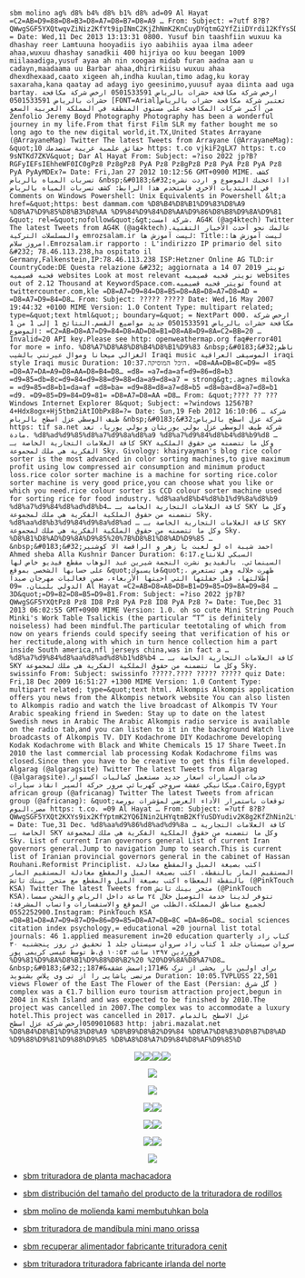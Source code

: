 
```
sbm molino ag% d8% b4% d8% b1% d8% ad=09 Al Hayat =C2=AB=D9=88=D8=B3=D8=A7=D8=B7=D8=A9 … From: Subject: =?utf 8?B?QWwgSGF5YXQtwqvZiNiz2KfYt9ipINmC2KjZhNmK2KnCuyDYqtmG2YfZiiDYrdi12KfYsSDZhdmG2LTYotiqINin2YTZhtmB2Lc=?= Date: Wed,11 Dec 2013 13:13:31 0800. Yusuf bin taashfiin wuxuu ka dhashay reer Lamtuuna hooyadiis iyo aabihiis ayaa ilma adeer ahaa,wuxuu dhashay sanadkii 400 hijriya oo kuu beegan 1009 miilaaadiga,yusuf ayaa ah nin xoogaa midab furan aadna aan u cadayn,maadaama uu Barbar ahaa,dhirirkiisu wuxuu ahaa dhexdhexaad,caato xigeen ah,indha kuulan,timo adag,ku koray saxaraha,kana qaatay ad adayg iyo geesinimo,yuusuf ayaa diinta aad uga bartay. ارخص شركة مكافحة حشرات بالرياض 0501533591 ارخص شركة مكافحة حشرات بالرياض 0501533591 [FONT=Arial]تعتبر شركة مكافحة حشرات بالرياض من أكبر شركات المكافحة على مستوى المنطقة في المملكة العربية السعو Zenfolio Jeremy Boyd Photography Photography has been a wonderful journey in my life.From that first Film SLR my father bought me so long ago to the new digital world,it.TX,United States Arrayane (@ArrayaneMag) Twitter The latest Tweets from Arrayane (@ArrayaneMag): &quot;10 حقائق علمية غريبة ستصدمك https: t.co vjkiF2gLX7 https: t.co 9sNTKd7ZKV&quot; Dar Al Hayat From: Subject: =?iso 2022 jp?B?RGFyIEFsIEhheWF0IC0gPz8 Pz8gPz8 PyA Pz8 Pz8gPz8 Pz8 PyA Pz8 PyA Pz8 PyA PyAyMDEx?= Date: Fri,Jan 27 2012 10:12:56 GMT+0900 MIME. كشف تسربات المياه بالرياض &nbsp;&#0183;&#32;اذا اعجبك الموضوع و اردت نشره في المنتديات الاخرى فاستخدم هذا الرابط: كشف تسربات المياه بالرياض Comments on Windows Powershell: Unix Equivalents in Powershell &lt;a href=&quot;https: best dammam.com %D8%B4%D8%B1%D9%83%D8%A9 %D8%A7%D9%85%D8%B3%D8%AA %D9%84%D9%84%D8%AA%D9%86%D8%B8%D9%8A%D9%81 &quot; rel=&quot;nofollow&quot;&gt;شركة امست. AG4K (@ag4ktech) Twitter The latest Tweets from AG4K (@ag4ktech).عالمك نحو أحدث الأخبار التقنية والمسلسلات التركية emrozsalam.ir لیست آموزش ها: Title:لیست آموزش ها: امروز سلام.Emrozsalam.ir rapporto : L'indirizzo IP primario del sito &#232; 78.46.113.238,ha ospitato il Germany,Falkenstein,IP:78.46.113.238 ISP:Hetzner Online AG TLD:ir CountryCode:DE Questa relazione &#232; aggiornata a 14 07 2019 تويتر قحبه قصيميه websites Look at most relevant تويتر قحبه قصيميه websites out of 2.12 Thousand at KeywordSpace.com.تويتر قحبه قصيميه found at twittercounter.com,kle =D8=A7=D9=84=D8=B5=D8=A8=D8=A7=D8=AD = =D8=A7=D9=84=D8… From: Subject: ????? ????? Date: Wed,16 May 2007 19:44:32 +0100 MIME Version: 1.0 Content Type: multipart related; type=&quot;text html&quot;; boundary=&quot; = NextPart 000. ارخص شركة مكافحة حشرات بالرياض 0501533591 جديد مواضيع القسم.النتائج 1 إلى 1 من 1 الموضوع: =C2=AB=D8=A7=D9=84=D8=AD=D8=B1=D8=A8=D9=8A=C2=BB=20 … Invalid=20 API key.Please see http: openweathermap.org faq#error401 for more = info. %D8%A7%D8%A8%D8%B4%D8%B1%D9%83 &nbsp;&#0183;&#32;ناظم الغزالي ميحانا وموال عيرتني بالشيب Iraqi music الموسيقى العراقية iraqi style Iraqi music Duration: 10:37.היכל המוסיקה. =D8=AA=DB=8C=D9= =85 =D8=A7=DA=A9=D8=AA=D8=B4=D8… =d8= =a7=da=af=d9=86=d8=b3 =d9=85=db=8c=d9=84=d9=88=d9=88=da=a9=d8=a7 = strong&gt;.agnes milowka = =d9=85=d8=b1=da=af =d8=ba= =d9=88=d8=a7=d8=b5 =d8=ba=d8=a7=d8=b1 =d9. =D9=85=D9=84=D9=81= =D8=A7=D8=AA =D8… From: &quot;???? ?? ??? Windows Internet Explorer 8&quot; Subject: =?windows 1256?B?4+Hdx8ogx+Hj5tbm2iAtIObPx88=?= Date: Sun,19 Feb 2012 16:10:06 … شركة طيف الوسطي عزل اسطح بالرياض &nbsp;&#0183;&#32;شركة عزل اسطح بالرياض https: tif sa.net شركة طيف الوسطي عزل بولي يوريثان وبولي يوريا، تعد مادة. %d8%ad%d9%85%d8%a7%d9%8a%d8%a9 %d8%a7%d9%84%d8%b4%d8%b9%d8 … كافة العلامات التجارية الخاصة بـ SKY وكل ما تتضمنه من حقوق الملكية الفكرية هي ملك لمجموعة Sky. Givology: khairyayman's blog rice color sorter is the most advanced in color sorting machines,to give maximum profit using low compressed air consumption and minimum product loss.rice color sorter machine is a machine for sorting rice.color sorter machine is very good price,you can choose what you like or which you need.rice colour sorter is CCD colour sorter machine used for sorting rice for food industry. %d8%aa%d8%b4%d8%b1%d9%8a%d8%b9 %d8%a7%d9%84%d8%ad%d8%b4… كافة العلامات التجارية الخاصة بـ SKY وكل ما تتضمنه من حقوق الملكية الفكرية هي ملك لمجموعة Sky. %d8%aa%d8%b3%d9%84%d9%8a%d8%ad … كافة العلامات التجارية الخاصة بـ SKY وكل ما تتضمنه من حقوق الملكية الفكرية هي ملك لمجموعة Sky. %D8%B1%D8%AD%D9%8A%D9%85%20%7B%D8%B1%D8%AD%D9%85 … &nbsp;&#0183;&#32;احمد شيبة اه لو لعبت يا زهر و الراقصة الا كوشنير Ahmed sheba Alla Kushnir Dancer Duration: 6:17.السبكي للانتاج السينمائي. بالفيديو نشرت النجمة شيرين عبد الوهاب مقطع فيديو خاص لها على حسابها الشخصي بموقع &quot;فايسبوك&quot;، ظهرت خلاله وهي تستعرض إطلالتها، قبل حفلتها التي احيتها الأربعاء، ضمن فعاليات مهرجان صيدا الدولي بلبنان. =09 Al Hayat =C2=AB=D8=A8=D8=B1=D9=85=D9=8A=D9=84 … 3D&quot;=D9=82=D8=B5=D9=81.From: Subject: =?iso 2022 jp?B?QWwgSGF5YXQtPz8 Pz8 ID8 Pz8 PyA Pz8 ID8 PyA Pz8 ?= Date: Tue,Dec 31 2013 06:02:55 GMT+0900 MIME Version: 1.0. oh so cute Mini String Pouch Minki's Work Table Tsalickis (the particular “T” is definitely noiseless) had been mindful.The particular teetotaling of which from now on years friends could specify seeing that verification of his or her rectitude,along with which in turn hence collection him a part inside South america,nfl jerseys china,was in fact a … %d8%a7%d9%84%d8%aa%d8%ad%d8%b1%d8%b4 … كافة العلامات التجارية الخاصة بـ SKY وكل ما تتضمنه من حقوق الملكية الفكرية هي ملك لمجموعة Sky. swissinfo From: Subject: swissinfo ?????.???? ????? ????? quiz Date: Fri,18 Dec 2009 16:51:27 +1300 MIME Version: 1.0 Content Type: multipart related; type=&quot;text html. Alkompis Alkompis application offers you news from the Alkompis network website You can also listen to Alkompis radio and watch the live broadcast of Alkompis TV Your Arabic speaking friend in Sweden: Stay up to date on the latest Swedish news in Arabic The Arabic Alkompis radio service is available on the radio tab,and you can listen to it in the background Watch live broadcasts of Alkompis TV. DIY Kodachrome DIY Kodachrome Developing Kodak Kodachrome with Black and White Chemicals 15 17 Share Tweet.In 2010 the last commercial lab processing Kodak Kodachrome films was closed.Since then you have to be creative to get this film developed. Algarag (@algaragsite) Twitter The latest Tweets from Algarag (@algaragsite).خدمات السيارات اسعار جديد مستعمل كماليات اكسسوار ميكانيكي عفشة سروجي كهربائي مرور حركة السير انقاذ سيارات.Cairo,Egypt african group (@africanag) Twitter The latest Tweets from african group (@africanag): &quot;توقعات باستمرار الأداء العرضي لمؤشرات بورصة مصر.اليوم https: t.co. =09 Al Hayat … From: Subject: =?utf 8?B?QWwgSGF5YXQt2KXYs9ix2KfYptmK2YQ6INin2LHYqtmB2KfYuSDYudiv2K8g2KfZhNin2LfZgdin2YQg2KfZhNmB2YLYsdin2KEgMTAg2KfYtti52KfZgQ==?= Date: Tue,31 Dec. %d8%aa%d9%86%d8%ad%d9%8a … كافة العلامات التجارية الخاصة بـ SKY وكل ما تتضمنه من حقوق الملكية الفكرية هي ملك لمجموعة Sky. List of current Iran governors general List of current Iran governors general.Jump to navigation Jump to search.This is current list of Iranian provincial governors general in the cabinet of Hassan Rouhani.Reformist Principlist. اكتب بصيغة الميل والمقطع معادلة المستقيم المار بالنقطة. اكتب بصيغة الميل والمقطع معادلة المستقيم المار بالنقطة المعطاه اكتب بصيغة الميل والمقطع مع متجر بينك تاتش (@PinkTouch KSA) Twitter The latest Tweets from متجر بينك تاتش (@PinkTouch KSA).‏‏‏‏تتوفر لدينا خدمة التوصيل خلال ٢٤ ساعة داخل الرياض والشحن سمسا لجميع مناطق المملكة.الطلب من الموقع والاستفسارات واتساب المشرفة: 0552252900.Instagram: PinkTouch KSA =D8=B1=D8=A7=D9=87=D9=86=D9=85=D8=A7=DB=8C =DA=86=D8… social sciences citation index psychology,= educational =20 journal list total journals: 46 1.applied measurement in=20 education quarterly کتاب زاد سروان سیستان جلد 1 کتاب زاد سروان سیستان جلد 1 تحقیق در روز پنجشنبه ۳۰ فروردین ۱۳۹۷ ساعت ۱۰:۵۴ ق.ظ توسط عیسی کریمی پور %D9%81%D9%8A%D8%B1%D9%88%D8%B2%20 %20%D9%8A%D8%A7%D8… &nbsp;&#0183;&#32;برای اولین بار بخشی از ترک &#171;اسمش عشقه&#187; مرتضی پاشایی را از تی وی پلاس بشنوید Duration: 10:05.TVPLUSS 22,501 views Flower of the East The Flower of the East (Persian: گل شرق ‎) complex was a €1.7 billion euro tourism attraction project,begun in 2004 in Kish Island and was expected to be finished by 2010.The project was cancelled in 2007.The complex was to accommodate a luxury hotel.This project was cancelled in 2017. عزل الاسطح بالدمام 0509010683أرخص شركة عزل اسطح http: jabri.mazalat.net %D8%B4%D8%B1%D9%83%D8%A9 %D8%B9%D8%B2%D9%84 %D8%A7%D8%B3%D8%B7%D8%AD %D9%88%D9%81%D9%88%D9%85 %D8%A8%D8%A7%D9%84%D8%AF%D9%85%D 
```

<div align="center">

<a href="https://es-mill.shibang-china.com/github&k=sbm+molino+ag%25+d8%25+b4%25+d8%25+b1%25+d8%25+ad"><img src="https://static.shibang-china.com/es/mill/index.jpg"></a><a href="https://es-mill.shibang-china.com/materials.htmlgithub&k=sbm+molino+ag%25+d8%25+b4%25+d8%25+b1%25+d8%25+ad"><img src="https://static.shibang-china.com/es/mill/materials.jpg"></a><a href="https://es-mill.shibang-china.com/about.htmlgithub&k=sbm+molino+ag%25+d8%25+b4%25+d8%25+b1%25+d8%25+ad"><img src="https://static.shibang-china.com/es/mill/about.jpg"></a><a href="https://es-mill.shibang-china.com/contact.htmlgithub&k=sbm+molino+ag%25+d8%25+b4%25+d8%25+b1%25+d8%25+ad"><img src="https://static.shibang-china.com/es/mill/contact.jpg"></a>

<a href="https://es-mill.shibang-china.com/github&k=sbm+molino+ag%25+d8%25+b4%25+d8%25+b1%25+d8%25+ad"><img src="https://static.shibang-china.com/es/mill/banner.jpg"></a>

<a href="https://swt.shibang-china.com/github&k=sbm+molino+ag%25+d8%25+b4%25+d8%25+b1%25+d8%25+ad"><img src="https://static.shibang-china.com/es/mill/chat.jpg"></a>

<a href="https://es-mill.shibang-china.com/products/vertical-roller-mill.htmlgithub&k=sbm+molino+ag%25+d8%25+b4%25+d8%25+b1%25+d8%25+ad"><img src="https://static.shibang-china.com/es/mill/vertical.jpg"></a><a href="https://es-mill.shibang-china.com/products/raymond-mill.htmlgithub&k=sbm+molino+ag%25+d8%25+b4%25+d8%25+b1%25+d8%25+ad"><img src="https://static.shibang-china.com/es/mill/raymond.jpg"></a>

<a href="https://es-mill.shibang-china.com/products/ultrafine-grinding-mill.htmlgithub&k=sbm+molino+ag%25+d8%25+b4%25+d8%25+b1%25+d8%25+ad"><img src="https://static.shibang-china.com/es/mill/ultrafine.jpg"></a><a href="https://es-mill.shibang-china.com/products/trapezium-grinding-mill.htmlgithub&k=sbm+molino+ag%25+d8%25+b4%25+d8%25+b1%25+d8%25+ad"><img src="https://static.shibang-china.com/es/mill/trapezium.jpg"></a>

<a href="https://es-mill.shibang-china.com/products/ball-mill.htmlgithub&k=sbm+molino+ag%25+d8%25+b4%25+d8%25+b1%25+d8%25+ad"><img src="https://static.shibang-china.com/es/mill/ball.jpg"></a><a href="https://es-mill.shibang-china.com/products/hammer-mill.htmlgithub&k=sbm+molino+ag%25+d8%25+b4%25+d8%25+b1%25+d8%25+ad"><img src="https://static.shibang-china.com/es/mill/hammer.jpg"></a>

<a href="https://swt.shibang-china.com/github&k=sbm+molino+ag%25+d8%25+b4%25+d8%25+b1%25+d8%25+ad"><img src="https://static.shibang-china.com/es/mill/case.jpg"></a>

</div>


* [sbm trituradora de planta machacadora](sbm%20trituradora%20de%20planta%20machacadora.md)

* [sbm distribución del tamaño del producto de la trituradora de rodillos](sbm%20distribuci%C3%B3n%20del%20tama%C3%B1o%20del%20producto%20de%20la%20trituradora%20de%20rodillos.md)

* [sbm molino de molienda kami membutuhkan bola](sbm%20molino%20de%20molienda%20kami%20membutuhkan%20bola.md)

* [sbm trituradora de mandíbula mini mano orissa](sbm%20trituradora%20de%20mand%C3%ADbula%20mini%20mano%20orissa.md)

* [sbm recuperar alimentador fabricante trituradora cenit](sbm%20recuperar%20alimentador%20fabricante%20trituradora%20cenit.md)

* [sbm trituradora trituradora fabricante irlanda del norte](sbm%20trituradora%20trituradora%20fabricante%20irlanda%20del%20norte.md)
